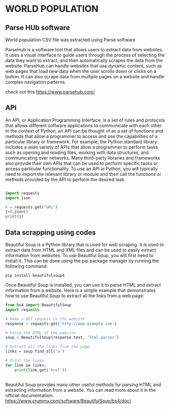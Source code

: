 #  **WORLD POPULATION**

## Parse HUb software

World population CSV file was extracted using Parse software

ParseHub is a software tool that allows users to extract data from websites. It uses a visual interface to guide users through the process of selecting the data they want to extract, and then automatically scrapes the data from the website. ParseHub can handle websites that use dynamic content, such as web pages that load new data when the user scrolls down or clicks on a button. It can also scrape data from multiple pages on a website and handle complex navigation patterns.

check out this https://www.parsehub.com/

## API

An API, or Application Programming Interface, is a set of rules and protocols that allows different software applications to communicate with each other. In the context of Python, an API can be thought of as a set of functions and methods that allow a programmer to access and use the capabilities of a particular library or framework. For example, the Python standard library includes a wide variety of APIs that allow a programmer to perform tasks such as opening and reading files, working with data structures, and communicating over networks. Many third-party libraries and frameworks also provide their own APIs that can be used to perform specific tasks or access particular functionality. To use an API in Python, you will typically need to import the relevant library or module and then call the functions or methods provided by the API to perform the desired task.

```python

import requests
import json

r = requests.get("URL")
j=r.json()
print(j)

```

## Data scrapping using codes

Beautiful Soup is a Python library that is used for web scraping. It is used to extract data from HTML and XML files and can be used to easily extract information from websites. To use Beautiful Soup, you will first need to install it. This can be done using the pip package manager by running the following command:

`pip install beautifulsoup4`

Once Beautiful Soup is installed, you can use it to parse HTML and extract information from a website. Here is a simple example that demonstrates how to use Beautiful Soup to extract all the links from a web page:

```python
from bs4 import BeautifulSoup
import requests

# Make a GET request to the website
response = requests.get('http://www.example.com')

# Parse the HTML of the website
soup = BeautifulSoup(response.text, 'html.parser')

# Extract all the links from the page
links = soup.find_all('a')

# Print the links
for link in links:
    print(link.get('href'))
    
```
    
Beautiful Soup provides many other useful methods for parsing HTML and extracting information from a website. You can read more about it in the official documentation: https://www.crummy.com/software/BeautifulSoup/bs4/doc/
